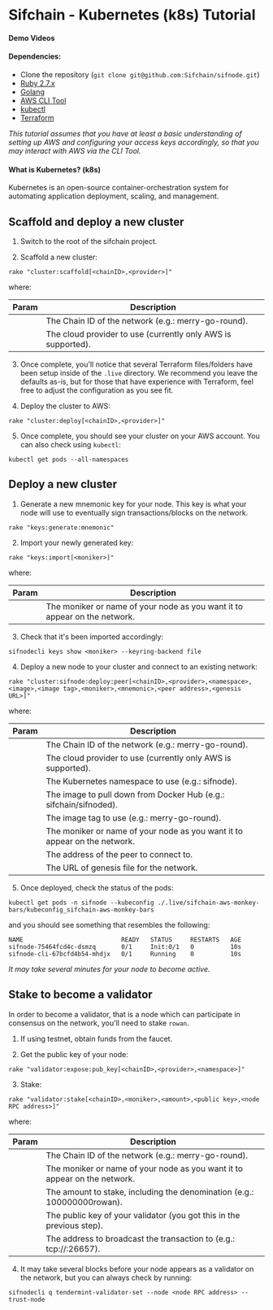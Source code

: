 # Sifchain - Kubernetes (k8s) Tutorial

#### Demo Videos


#### Dependencies:

- Clone the repository (`git clone git@github.com:Sifchain/sifnode.git`)
- [Ruby 2.7.x](https://www.ruby-lang.org/en/documentation/installation)
- [Golang](https://golang.org/doc/install)
- [AWS CLI Tool](https://aws.amazon.com/cli/)
- [kubectl](https://docs.aws.amazon.com/eks/latest/userguide/install-kubectl.html)
- [Terraform](https://learn.hashicorp.com/tutorials/terraform/install-cli)

_This tutorial assumes that you have at least a basic understanding of setting up AWS and configuring your access keys accordingly, so that you may interact with AWS via the CLI Tool._

#### What is Kubernetes? (k8s)

Kubernetes is an open-source container-orchestration system for automating application deployment, scaling, and management.

## Scaffold and deploy a new cluster

1. Switch to the root of the sifchain project.

2. Scaffold a new cluster:

```
rake "cluster:scaffold[<chainID>,<provider>]"
```

where:

|Param|Description|
|-----|----------|
|<chainID>|The Chain ID of the network (e.g.: merry-go-round).|
|<provider>|The cloud provider to use (currently only AWS is supported).|

3. Once complete, you'll notice that several Terraform files/folders have been setup inside of the `.live` directory. We recommend you leave the defaults as-is, but for those that have experience with Terraform, feel free to adjust the configuration as you see fit.

4. Deploy the cluster to AWS:

```
rake "cluster:deploy[<chainID>,<provider>]"
```

5. Once complete, you should see your cluster on your AWS account. You can also check using `kubectl`:

```
kubectl get pods --all-namespaces
```

## Deploy a new cluster

1. Generate a new mnemonic key for your node. This key is what your node will use to eventually sign transactions/blocks on the network.

```
rake "keys:generate:mnemonic"
```

2. Import your newly generated key:

```
rake "keys:import[<moniker>]"
```

where:

|Param|Description|
|-----|----------|
|<moniker>|The moniker or name of your node as you want it to appear on the network.|

3. Check that it's been imported accordingly:

```
sifnodecli keys show <moniker> --keyring-backend file 
```

4. Deploy a new node to your cluster and connect to an existing network:

```
rake "cluster:sifnode:deploy:peer[<chainID>,<provider>,<namespace>,<image>,<image tag>,<moniker>,<mnemonic>,<peer address>,<genesis URL>]"
```

where:

|Param|Description|
|-----|----------|
|<chainID>|The Chain ID of the network (e.g.: merry-go-round).|
|<provider>|The cloud provider to use (currently only AWS is supported).|
|<namespace>|The Kubernetes namespace to use (e.g.: sifnode).|
|<image>|The image to pull down from Docker Hub (e.g.: sifchain/sifnoded).|
|<image tag>|The image tag to use (e.g.: merry-go-round).|
|<moniker>|The moniker or name of your node as you want it to appear on the network.|
|<peer address>|The address of the peer to connect to.|
|<genesis URL>|The URL of genesis file for the network.|

5. Once deployed, check the status of the pods:

```
kubectl get pods -n sifnode --kubeconfig ./.live/sifchain-aws-monkey-bars/kubeconfig_sifchain-aws-monkey-bars
```

and you should see something that resembles the following:

```                            
NAME                           READY   STATUS     RESTARTS   AGE
sifnode-75464fcd4c-dsmzq       0/1     Init:0/1   0          10s
sifnode-cli-67bcfd4b54-mhdjx   0/1     Running    0          10s
```

_It may take several minutes for your node to become active._

## Stake to become a validator

In order to become a validator, that is a node which can participate in consensus on the network, you'll need to stake `rowan`.

1. If using testnet, obtain funds from the faucet.

2. Get the public key of your node:

```
rake "validator:expose:pub_key[<chainID>,<provider>,<namespace>]"
```  

3. Stake:

```
rake "validator:stake[<chainID>,<moniker>,<amount>,<public key>,<node RPC address>]"
```

where:

|Param|Description|
|-----|----------|
|<chainID>|The Chain ID of the network (e.g.: merry-go-round).|
|<moniker>|The moniker or name of your node as you want it to appear on the network.|
|<amount>|The amount to stake, including the denomination (e.g.: 100000000rowan).|
|<public key>|The public key of your validator (you got this in the previous step).|
|<node RPC address>|The address to broadcast the transaction to (e.g.: tcp://<node IP address>:26657).|

4. It may take several blocks before your node appears as a validator on the network, but you can always check by running:

```
sifnodecli q tendermint-validator-set --node <node RPC address> --trust-node
```
